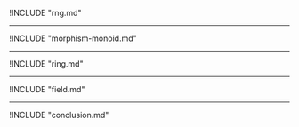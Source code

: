 <!--

```haskell
{-# LANGUAGE FlexibleInstances #-}
{-# LANGUAGE GeneralizedNewtypeDeriving #-}
{-# LANGUAGE StandaloneDeriving #-}

module LastHalf where

import Data.Ratio (Rational, (%), numerator, denominator)
import Prelude hiding (Semigroup(..))

newtype Sum a = Sum
    { unSum :: a
    } deriving (Show, Eq)

newtype Product a = Product
    { unProduct :: a
    } deriving (Show, Eq)

deriving instance Num a => Num (Sum a)
deriving instance Num a => Num (Product a)

newtype And = And
    { unAnd :: Bool
    } deriving (Show, Eq)

newtype Or = Or
    { unOr :: Bool
    } deriving (Show, Eq)

newtype Xor = Xor
    { unXor :: Bool
    } deriving (Show, Eq)
```

-->

!INCLUDE "rng.md"

- - - - -

!INCLUDE "morphism-monoid.md"

- - - - -

!INCLUDE "ring.md"

- - - - -

!INCLUDE "field.md"

- - - - -

!INCLUDE "conclusion.md"

